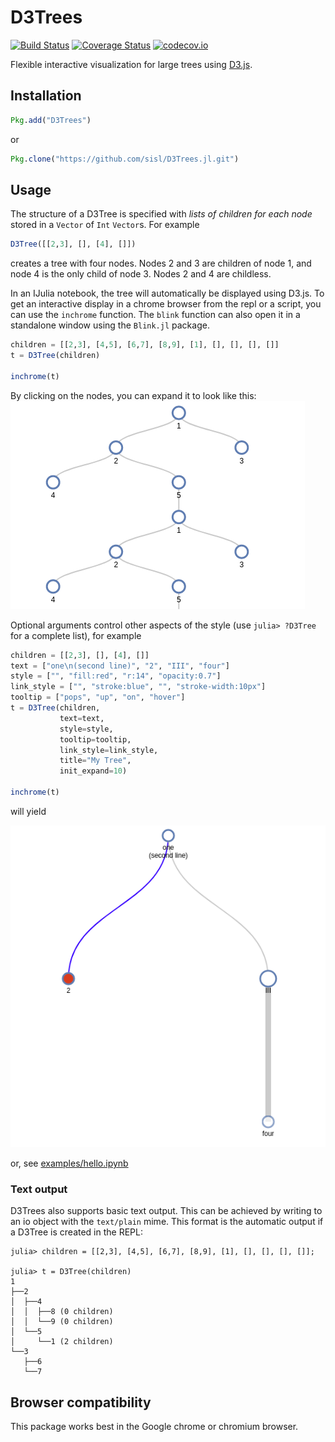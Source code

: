 # D3Trees

[![Build Status](https://travis-ci.org/sisl/D3Trees.jl.svg?branch=master)](https://travis-ci.org/sisl/D3Trees.jl)
[![Coverage Status](https://coveralls.io/repos/sisl/D3Trees.jl/badge.svg?branch=master&service=github)](https://coveralls.io/github/sisl/D3Trees.jl?branch=master)
[![codecov.io](http://codecov.io/github/sisl/D3Trees.jl/coverage.svg?branch=master)](http://codecov.io/github/sisl/D3Trees.jl?branch=master)

Flexible interactive visualization for large trees using [D3.js](d3js.org).

## Installation

```julia
Pkg.add("D3Trees")
```
or
```julia
Pkg.clone("https://github.com/sisl/D3Trees.jl.git")
```

## Usage

The structure of a D3Tree is specified with *lists of children for each node* stored in a `Vector` of `Int` `Vector`s. For example
```julia
D3Tree([[2,3], [], [4], []])
```
creates a tree with four nodes. Nodes 2 and 3 are children of node 1, and node 4 is the only child of node 3. Nodes 2 and 4 are childless.

In an IJulia notebook, the tree will automatically be displayed using D3.js. To get an interactive display in a chrome browser from the repl or a script, you can use the `inchrome` function. The `blink` function can also open it in a standalone window using the `Blink.jl` package.
```julia
children = [[2,3], [4,5], [6,7], [8,9], [1], [], [], [], []]
t = D3Tree(children)

inchrome(t)
```
By clicking on the nodes, you can expand it to look like this:
![Tree](img/tree.png)

Optional arguments control other aspects of the style (use `julia> ?D3Tree` for a complete list), for example
```julia
children = [[2,3], [], [4], []]
text = ["one\n(second line)", "2", "III", "four"]
style = ["", "fill:red", "r:14", "opacity:0.7"]
link_style = ["", "stroke:blue", "", "stroke-width:10px"]
tooltip = ["pops", "up", "on", "hover"]
t = D3Tree(children,
           text=text,
           style=style,
           tooltip=tooltip,
           link_style=link_style,
           title="My Tree",
           init_expand=10)

inchrome(t)
```
will yield

![Expanded tree with style](img/styled_tree.png)

or, see [examples/hello.ipynb](https://nbviewer.jupyter.org/github/sisl/D3Trees.jl/blob/master/examples/hello.ipynb)

### Text output

D3Trees also supports basic text output. This can be achieved by writing to an io object with the `text/plain` mime. This format is the automatic output if a D3Tree is created in the REPL:

```
julia> children = [[2,3], [4,5], [6,7], [8,9], [1], [], [], [], []];

julia> t = D3Tree(children)
1
├──2
│  ├──4
│  │  ├──8 (0 children)
│  │  └──9 (0 children)
│  └──5
│     └──1 (2 children)
└──3
   ├──6
   └──7
```

## Browser compatibility

This package works best in the Google chrome or chromium browser.
